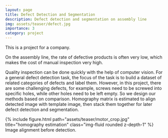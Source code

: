 ```yaml
---
layout: page
title: Defect Detection and Segmentation
description: Defect detection and segmentation on assembly line
img: assets/teaser/defect.jpg
importance: 3
category: project
---
```


This is a project for a company.

On the assembly line, the rate of defective products is often very low, which makes the cost of manual inspection very high.

Quality inspection can be done quickly with the help of computer vision. For a general defect detection task, the focus of the task is to build a dataset of related categories of defects and label them. However, in this project, there are some challenging defects, for example, screws need to be screwed into specific holes, while other holes need to be left empty. So we design our methods based on comparison. Homography matrix is estimated to align detected image with template image, then stack them together for later defect detection and segmentation.

<div class="row">
    <div class="col-sm mt-3 mt-md-0">
    </div>
    <div class="col-sm mt-3 mt-md-0">
        {% include figure.html path="assets/teaser/motor_crop.jpg" title="homography estimation" class="img-fluid rounded z-depth-1" %}
    </div>
    <div class="col-sm mt-3 mt-md-0">
    </div>
</div>
<div class="caption">
    Image alignment before detection.
</div>
